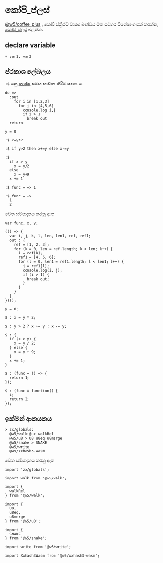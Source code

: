 # කෝපි_ප්ලස්

[@w5/coffee_plus](http://npmjs.com/@w5/coffee_plus) , කෝපි ස්ක්‍රිප්ට් වාක්‍ය ඛණ්ඩය මත සමහර විශේෂාංග එක් කරන්න, [කෝපි_ප්ලස්](./coffee_plus.md) බලන්න.

## declare variable

```
+ var1, var2
```

## ප්රකාශ ලේබලය

`:$` යනු [svelte](https://svelte.dev/docs#component-format-script-3-$-marks-a-statement-as-reactive) සමඟ භාවිතා කිරීම සඳහා ය.

```
do =>
  :out
    for i in [1,2,3]
      for j in [4,5,6]
        console.log i,j
        if i > 1
          break out
  return

y = 0

:$ x=y*2

:$ if y>2 then x+=y else x-=y

:$
  if x > y
    x = y/2
  else
    x = y+9
  x += 1

:$ func = => 1

:$ func = ->
  1
  2
```

වෙත සම්පාදනය කරනු ඇත

```
var func, x, y;

(() => {
  var i, j, k, l, len, len1, ref, ref1;
  out : {
    ref = [1, 2, 3];
    for (k = 0, len = ref.length; k < len; k++) {
      i = ref[k];
      ref1 = [4, 5, 6];
      for (l = 0, len1 = ref1.length; l < len1; l++) {
        j = ref1[l];
        console.log(i, j);
        if (i > 1) {
          break out;
        }
      }
    }
  }
})();

y = 0;

$ : x = y * 2;

$ : y > 2 ? x += y : x -= y;

$ : {
  if (x > y) {
    x = y / 2;
  } else {
    x = y + 9;
  }
  x += 1;
}

$ : (func = () => {
  return 1;
});

$ : (func = function() {
  1;
  return 2;
});
```

## ඉක්මන් ආනයනය

```
> zx/globals:
  @w5/walk:@ > walkRel
  @w5/u8 > U8 u8eq u8merge
  @w5/snake > SNAKE
  @w5/write
  @w5/xxhash3-wasm
```

වෙත සම්පාදනය කරනු ඇත

```
import 'zx/globals';

import walk from '@w5/walk';

import {
  walkRel
} from '@w5/walk';

import {
  U8,
  u8eq,
  u8merge
} from '@w5/u8';

import {
  SNAKE
} from '@w5/snake';

import write from '@w5/write';

import Xxhash3Wasm from '@w5/xxhash3-wasm';
```
